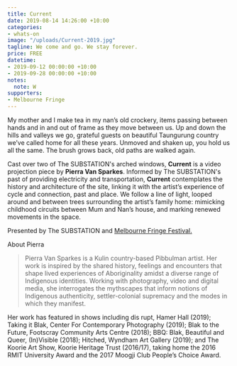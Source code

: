 ```yaml
---
title: Current
date: 2019-08-14 14:26:00 +10:00
categories:
- whats-on
image: "/uploads/Current-2019.jpg"
tagline: We come and go. We stay forever.
price: FREE
datetime:
- 2019-09-12 00:00:00 +10:00
- 2019-09-28 00:00:00 +10:00
notes:
  note: W
supporters:
- Melbourne Fringe
---
```


My mother and I make tea in my nan’s old crockery, items passing between hands and in and out of frame as they move between us. Up and down the hills and valleys we go, grateful guests on beautiful Taungurung country we’ve called home for all these years. Unmoved and shaken up, you hold us all the same. The brush grows back, old paths are walked again.

Cast over two of The SUBSTATION's arched windows, **Current** is a video projection piece by **Pierra Van Sparkes**. Informed by The SUBSTATION's past of providing electricity and transportation, **Current** contemplates the history and architecture of the site, linking it with the artist’s experience of cycle and connection, past and place. We follow a line of light, looped around and between trees surrounding the artist’s family home: mimicking childhood circuits between Mum and Nan’s house, and marking renewed movements in the space.

Presented by The SUBSTATION and [Melbourne Fringe Festival.](https://melbournefringe.com.au/event/current/)

About Pierra 

 
> Pierra Van Sparkes is a Kulin country-based Pibbulman artist. Her work is inspired by the shared history, feelings and encounters that shape lived experiences of Aboriginality amidst a diverse range of Indigenous identities. Working with photography, video and digital media, she interrogates the mythscapes that inform notions of Indigenous authenticity, settler-colonial supremacy and the modes in which they manifest.

Her work has featured in shows including dis rupt, Hamer Hall (2019); Taking it Blak, Center For Contemporary Photography (2019); Blak to the Future, Footscray Community Arts Centre (2018); BBQ: Blak, Beautiful and Queer, (In)Visible (2018); Hitched, Wyndham Art Gallery (2019); and The Koorie Art Show, Koorie Heritage Trust (2016/17), taking home the 2016 RMIT University Award and the 2017 Moogji Club People’s Choice Award.

 